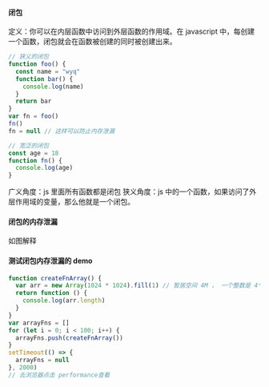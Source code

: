 #### 闭包

定义：你可以在内层函数中访问到外层函数的作用域。在 javascript 中，每创建一个函数，闭包就会在函数被创建的同时被创建出来。

```js
// 狭义的闭包
function foo() {
  const name = "wyq"
  function bar() {
    console.log(name)
  }
  return bar
}
var fn = foo()
fn()
fn = null // 这样可以防止内存泄漏

// 宽泛的闭包
const age = 18
function fn() {
  console.log(age)
}
```

广义角度：js 里面所有函数都是闭包
狭义角度：js 中的一个函数，如果访问了外层作用域的变量，那么他就是一个闭包。

#### 闭包的内存泄漏

如图解释

#### 测试闭包内存泄漏的 demo

```js
function createFnArray() {
  var arr = new Array(1024 * 1024).fill(1) // 暂居空间 4M ， 一个整数是 4个字节则 1024 * 1024 * 4 = 4M
  return function () {
    console.log(arr.length)
  }
}
var arrayFns = []
for (let i = 0; i < 100; i++) {
  arrayFns.push(createFnArray())
}
setTimeout(() => {
  arrayFns = null
}, 2000)
// 去浏览器点击 performance查看
```
